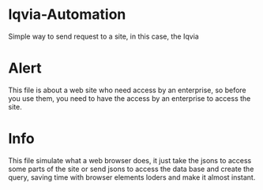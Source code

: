 # Iqvia-Automation
Simple way to send request to a site, in this case, the Iqvia

# Alert
This file is about a web site who need access by an enterprise, so before you use them, you need to have the access by an enterprise to access the site.

# Info
This file simulate what a web browser does, it just take the jsons to access some parts of the site or send jsons to access the data base and create the query, saving time with browser elements loders and make it almost instant.

